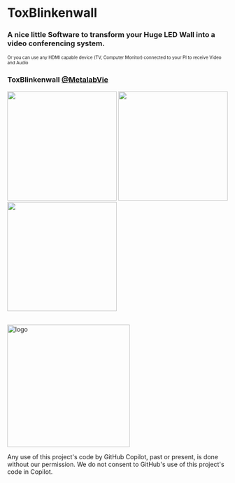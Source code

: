 # ToxBlinkenwall

<H3>A nice little Software to transform your Huge LED Wall into a video conferencing system.</H3>
<font size="1">Or you can use any HDMI capable device (TV, Computer Monitor) connected to your PI to receive Video and Audio</font>

### ToxBlinkenwall [@MetalabVie](https://twitter.com/metalabvie)

<img src="https://raw.githubusercontent.com/zoff99/ToxBlinkenwall/master/doc/images/wall_001.png" height="250" />&nbsp;<img src="https://raw.githubusercontent.com/zoff99/ToxBlinkenwall/master/doc/images/wall_002.png" height="250" /><br>
<img src="https://raw.githubusercontent.com/zoff99/ToxBlinkenwall/master/doc/images/wall_003.png" height="250" />
<br><br>


<img src="https://raw.githubusercontent.com/zoff99/ToxBlinkenwall/master/toxblinkenwall_001.png"
      alt="logo"
      height="280" />


Any use of this project's code by GitHub Copilot, past or present, is done
without our permission.  We do not consent to GitHub's use of this project's
code in Copilot.
